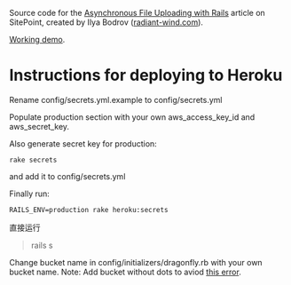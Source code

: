 Source code for the
[Asynchronous File Uploading with Rails](http://www.sitepoint.com/asynchronous-file-uploads-rails/) article on
 SitePoint,
created by Ilya Bodrov ([radiant-wind.com](http://radiant-wind.com)).

[Working demo](https://sitepoint-async-upload.herokuapp.com).

# Instructions for deploying to Heroku

Rename config/secrets.yml.example to config/secrets.yml

Populate production section with your own aws_access_key_id and aws_secret_key.

Also generate secret key for production:

```
rake secrets
```

and add it to config/secrets.yml


Finally run:

```
RAILS_ENV=production rake heroku:secrets
```

直接运行 

>rails s


Change bucket name in config/initializers/dragonfly.rb with your own bucket name.
Note: Add bucket without dots to aviod [this error](https://github.com/fog/fog/issues/2381#issuecomment-28088524).
